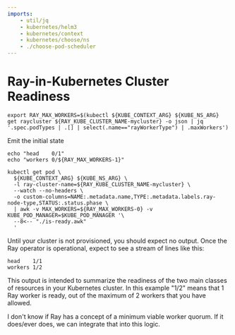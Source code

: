 ```yaml
---
imports:
    - util/jq
    - kubernetes/helm3
    - kubernetes/context
    - kubernetes/choose/ns
    - ./choose-pod-scheduler
---
```


# Ray-in-Kubernetes Cluster Readiness

```shell
export RAY_MAX_WORKERS=$(kubectl ${KUBE_CONTEXT_ARG} ${KUBE_NS_ARG} get raycluster ${RAY_KUBE_CLUSTER_NAME-mycluster} -o json | jq '.spec.podTypes | .[] | select(.name=="rayWorkerType") | .maxWorkers')
```

Emit the initial state
```shell
echo "head    0/1"
echo "workers 0/${RAY_MAX_WORKERS-1}"
```

```shell
kubectl get pod \
  ${KUBE_CONTEXT_ARG} ${KUBE_NS_ARG} \
  -l ray-cluster-name=${RAY_KUBE_CLUSTER_NAME-mycluster} \
  --watch --no-headers \
  -o custom-columns=NAME:.metadata.name,TYPE:.metadata.labels.ray-node-type,STATUS:.status.phase \
  | awk -v MAX_WORKERS=${RAY_MAX_WORKERS-0} -v KUBE_POD_MANAGER=$KUBE_POD_MANAGER '\
  --8<-- "./is-ready.awk"
  '
```

Until your cluster is not provisioned, you should expect no
output. Once the Ray operator is operational, expect to see a stream
of lines like this:

```
head    1/1
workers 1/2
```

This output is intended to summarize the readiness of the two main
classes of resources in your Kubernetes cluster. In this example "1/2"
means that 1 Ray worker is ready, out of the maximum of 2 workers that
you have allowed.

I don't know if Ray has a concept of a minimum viable worker
quorum. If it does/ever does, we can integrate that into this logic.
